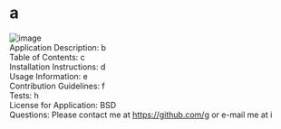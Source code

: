 # a
  ![image](https://img.shields.io/badge/License-BSD-red)  
  Application Description: b  
  Table of Contents: c  
  Installation Instructions: d  
  Usage Information: e  
  Contribution Guidelines: f     
  Tests: h  
  License for Application: BSD   
  Questions: Please contact me at https://github.com/g or e-mail me at i  
  